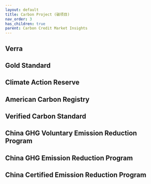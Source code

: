```yaml
---
layout: default
title: Carbon Project (碳项目)
nav_order: 3
has_children: true
parent: Carbon Credit Market Insights
---
```


## Verra

## Gold Standard

## Climate Action Reserve

## American Carbon Registry

## Verified Carbon Standard

## China GHG Voluntary Emission Reduction Program

## China GHG Emission Reduction Program

## China Certified Emission Reduction Program